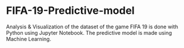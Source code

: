 # FIFA-19-Predictive-model
Analysis &amp; Visualization of the dataset of the game FIFA 19 is done with Python using Jupyter Notebook. The predictive model is made using Machine Learning.
